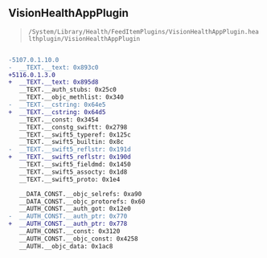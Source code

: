 ## VisionHealthAppPlugin

> `/System/Library/Health/FeedItemPlugins/VisionHealthAppPlugin.healthplugin/VisionHealthAppPlugin`

```diff

-5107.0.1.10.0
-  __TEXT.__text: 0x893c0
+5116.0.1.3.0
+  __TEXT.__text: 0x895d8
   __TEXT.__auth_stubs: 0x25c0
   __TEXT.__objc_methlist: 0x340
-  __TEXT.__cstring: 0x64e5
+  __TEXT.__cstring: 0x64d5
   __TEXT.__const: 0x3454
   __TEXT.__constg_swiftt: 0x2798
   __TEXT.__swift5_typeref: 0x125c
   __TEXT.__swift5_builtin: 0x8c
-  __TEXT.__swift5_reflstr: 0x191d
+  __TEXT.__swift5_reflstr: 0x190d
   __TEXT.__swift5_fieldmd: 0x1450
   __TEXT.__swift5_assocty: 0x1d8
   __TEXT.__swift5_proto: 0x1e4

   __DATA_CONST.__objc_selrefs: 0xa90
   __DATA_CONST.__objc_protorefs: 0x60
   __AUTH_CONST.__auth_got: 0x12e0
-  __AUTH_CONST.__auth_ptr: 0x770
+  __AUTH_CONST.__auth_ptr: 0x778
   __AUTH_CONST.__const: 0x3120
   __AUTH_CONST.__objc_const: 0x4258
   __AUTH.__objc_data: 0x1ac8

```
